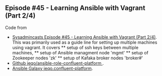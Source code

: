 ## Episode #45 - Learning Ansible with Vagrant (Part 2/4)

Code from
* [Sysadmincasts Episode #45 - Learning Ansible with Vagrant (Part 2/4)](https://sysadmincasts.com/episodes/45-learning-ansible-with-vagrant-part-2-4). This was primarily used as a guide line for setting up multiple machines using vagrant. It covers 
** setup of ssh keys between multiple machines,
** setup of Ansible managment node 'mgmt'
** setup of Zookeeper nodes 'zk'
** setup of Kafaka broker nodes 'broker#'
* [Github jeqo/ansible-role-confluent-platform ](https://github.com/jeqo/ansible-role-confluent-platform).
* [Ansible Galaxy jeqo.confluent-platform](https://galaxy.ansible.com/jeqo/confluent-platform/).

